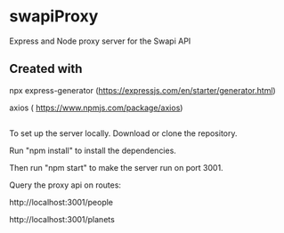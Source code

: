 # swapiProxy
Express and Node proxy server for the Swapi API

## Created with

npx express-generator 
(https://expressjs.com/en/starter/generator.html)

axios ( https://www.npmjs.com/package/axios)

##
To set up the server locally. Download or clone the repository. 

Run "npm install" to install the dependencies.

Then run "npm start" to make the server run on port 3001.

Query the proxy api on routes:

http://localhost:3001/people

http://localhost:3001/planets

